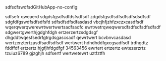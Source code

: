 sdfsdfswdfsdGitHubApp-no-config


sdfsefr
qweaerd
sdgdsfgsdfsdfdsfsdfsdf
zdgdsfgsdfsdfsdfsdfsdsdfsdf
sdgfdfgswdfsdfsdfsfd
sdfsdfsdfsdfasdasd
vbcjhfjzhfzxczxcasdfsdf
wqerqwerqwerewrtwertwertsadfsadfc
ewrtwetrqweqwersdfsdfsdfsdfsdfsdf
sdgwertgwerthjgdghfdgh
ertzerzertzsdgdsgf
dhgddtwqesfsedrfgtrgdsgascsadf
qewrtwert bcvbnvcasdasd
wertzerztertzasdfsadfsdfsdf
wertwert
hdhdhddfgxcgsadfsdf
trdhgdtz
fddffdf
ertzertz
hjgfjhfdgdfgf
34563456
ewrtert
ertzertz
ewtezerzrtz
tzuiuz6789
gjzghjh
sdfsertf
wertwetewrt
uztfztfh
